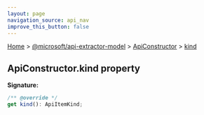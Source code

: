 ```yaml
---
layout: page
navigation_source: api_nav
improve_this_button: false
---
```



[Home](./index.md) &gt; [@microsoft/api-extractor-model](./api-extractor-model.md) &gt; [ApiConstructor](./api-extractor-model.apiconstructor.md) &gt; [kind](./api-extractor-model.apiconstructor.kind.md)

## ApiConstructor.kind property


<b>Signature:</b>

```typescript
/** @override */
get kind(): ApiItemKind;
```
